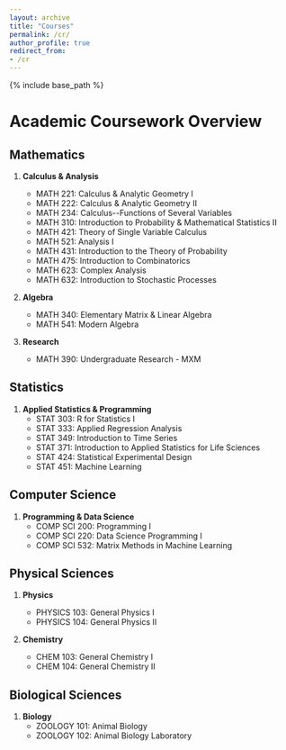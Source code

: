 ```yaml
---
layout: archive
title: "Courses"
permalink: /cr/
author_profile: true
redirect_from:
- /cr
---
```


{% include base_path %}
# Academic Coursework Overview

## **Mathematics**

1. **Calculus & Analysis**
   - MATH 221: Calculus & Analytic Geometry I
   - MATH 222: Calculus & Analytic Geometry II
   - MATH 234: Calculus--Functions of Several Variables
   - MATH 310: Introduction to Probability & Mathematical Statistics II
   - MATH 421: Theory of Single Variable Calculus
   - MATH 521: Analysis I
   - MATH 431: Introduction to the Theory of Probability
   - MATH 475: Introduction to Combinatorics
   - MATH 623: Complex Analysis
   - MATH 632: Introduction to Stochastic Processes

2. **Algebra**
   - MATH 340: Elementary Matrix & Linear Algebra
   - MATH 541: Modern Algebra

3. **Research**
   - MATH 390: Undergraduate Research - MXM

## **Statistics**

1. **Applied Statistics & Programming**
   - STAT 303: R for Statistics I
   - STAT 333: Applied Regression Analysis
   - STAT 349: Introduction to Time Series
   - STAT 371: Introduction to Applied Statistics for Life Sciences
   - STAT 424: Statistical Experimental Design
   - STAT 451: Machine Learning

## **Computer Science**

1. **Programming & Data Science**
   - COMP SCI 200: Programming I
   - COMP SCI 220: Data Science Programming I
   - COMP SCI 532: Matrix Methods in Machine Learning

## **Physical Sciences**

1. **Physics**
   - PHYSICS 103: General Physics I
   - PHYSICS 104: General Physics II

2. **Chemistry**
   - CHEM 103: General Chemistry I
   - CHEM 104: General Chemistry II

## **Biological Sciences**

1. **Biology**
   - ZOOLOGY 101: Animal Biology
   - ZOOLOGY 102: Animal Biology Laboratory
